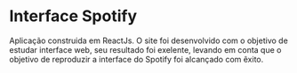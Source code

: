 # Interface Spotify
Aplicação construida em ReactJs. O site foi desenvolvido com o objetivo de estudar interface web, seu resultado foi exelente, levando em 
conta que o objetivo de reproduzir a interface do Spotify foi alcançado com êxito.
